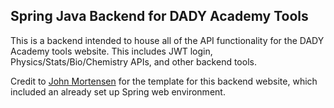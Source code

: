 ## Spring Java Backend for DADY Academy Tools

This is a backend intended to house all of the API functionality for the DADY Academy tools website. This includes JWT login, Physics/Stats/Bio/Chemistry APIs, and other backend tools.

Credit to [John Mortensen](https://github.com/jm1021) for the template for this backend website, which included an already set up Spring web environment.
